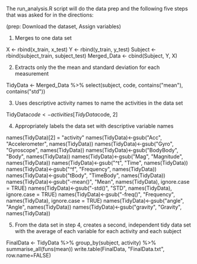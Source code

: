 The run_analysis.R script will do the data prep and the following five steps that was asked for in the directions:

(prep: Download the dataset, Assign variables)

1. Merges to one data set

X <- rbind(x_train, x_test)
Y <- rbind(y_train, y_test)
Subject <- rbind(subject_train, subject_test)
Merged_Data <- cbind(Subject, Y, X)

2. Extracts only the the mean and standard deviation for each measurement

TidyData <- Merged_Data %>% select(subject, code, contains("mean"), contains("std"))

3. Uses descriptive activity names to name the activities in the data set

TidyData$code <- activities[TidyData$code, 2]

4. Appropriately labels the data set with descriptive variable names

names(TidyData)[2] = "activity"
names(TidyData)<-gsub("Acc", "Accelerometer", names(TidyData))
names(TidyData)<-gsub("Gyro", "Gyroscope", names(TidyData))
names(TidyData)<-gsub("BodyBody", "Body", names(TidyData))
names(TidyData)<-gsub("Mag", "Magnitude", names(TidyData))
names(TidyData)<-gsub("^t", "Time", names(TidyData))
names(TidyData)<-gsub("^f", "Frequency", names(TidyData))
names(TidyData)<-gsub("tBody", "TimeBody", names(TidyData))
names(TidyData)<-gsub("-mean()", "Mean", names(TidyData), ignore.case = TRUE)
names(TidyData)<-gsub("-std()", "STD", names(TidyData), ignore.case = TRUE)
names(TidyData)<-gsub("-freq()", "Frequency", names(TidyData), ignore.case = TRUE)
names(TidyData)<-gsub("angle", "Angle", names(TidyData))
names(TidyData)<-gsub("gravity", "Gravity", names(TidyData))

5. From the data set in step 4, creates a second, independent tidy data set with the average of each variable for each activity and each subject

FinalData <- TidyData %>%
    group_by(subject, activity) %>%
    summarise_all(funs(mean))
write.table(FinalData, "FinalData.txt", row.name=FALSE)
